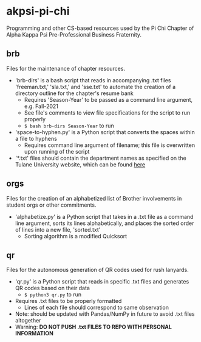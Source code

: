 # akpsi-pi-chi
Programming and other CS-based resources used by the Pi Chi Chapter of Alpha Kappa Psi Pre-Professional Business Fraternity.

## brb
Files for the maintenance of chapter resources.
* 'brb-dirs' is a bash script that reads in accompanying .txt files 'freeman.txt,' 'sla.txt,' and 'sse.txt' to automate the creation of a directory outline for the chapter's resume bank
	* Requires 'Season-Year' to be passed as a command line argument, e.g. Fall-2021
	* See file's comments to view file specifications for the script to run properly
	* `$ bash brb-dirs Season-Year` to run
* 'space-to-hyphen.py' is a Python script that converts the spaces within a file to hyphens
	* Requires command line argument of filename; this file is overwritten upon running of the script
* '\*.txt' files should contain the department names as specified on the Tulane University website, which can be found [here](https://catalog.tulane.edu/schools-departments-colleges/)

## orgs
Files for the creation of an alphabetized list of Brother involvements in student orgs or other commitments.
* 'alphabetize.py' is a Python script that takes in a .txt file as a command line argument, sorts its lines alphabetically, and places the sorted order of lines into a new file, 'sorted.txt'
	* Sorting algorithm is a modified Quicksort

## qr
Files for the autonomous generation of QR codes used for rush lanyards.
* 'qr.py' is a Python script that reads in specific .txt files and generates QR codes based on their data
	* `$ python3 qr.py` to run
* Requires .txt files to be properly formatted
	* Lines of each file should correspond to same observation
* Note: should be updated with Pandas/NumPy in future to avoid .txt files altogether
* Warning: **DO NOT PUSH .txt FILES TO REPO WITH PERSONAL INFORMATION**
